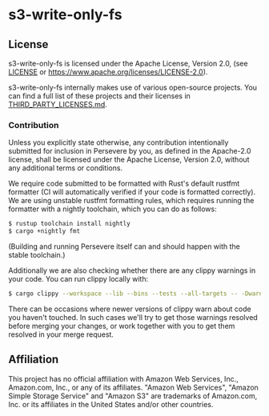 # s3-write-only-fs

## License

s3-write-only-fs is licensed under the Apache License, Version 2.0, (see [LICENSE](LICENSE) or <https://www.apache.org/licenses/LICENSE-2.0>).

s3-write-only-fs internally makes use of various open-source projects.
You can find a full list of these projects and their licenses in [THIRD_PARTY_LICENSES.md](THIRD_PARTY_LICENSES.md).

### Contribution

Unless you explicitly state otherwise, any contribution intentionally submitted for inclusion in Persevere by you, as defined in the Apache-2.0 license, shall be licensed under the Apache License, Version 2.0, without any additional terms or conditions.

We require code submitted to be formatted with Rust's default rustfmt formatter (CI will automatically verified if your code is formatted correctly).
We are using unstable rustfmt formatting rules, which requires running the formatter with a nightly toolchain, which you can do as follows:

```sh
$ rustup toolchain install nightly
$ cargo +nightly fmt
```

(Building and running Persevere itself can and should happen with the stable toolchain.)

Additionally we are also checking whether there are any clippy warnings in your code.
You can run clippy locally with:

```sh
$ cargo clippy --workspace --lib --bins --tests --all-targets -- -Dwarnings
```

There can be occasions where newer versions of clippy warn about code you haven't touched.
In such cases we'll try to get those warnings resolved before merging your changes, or work together with you to get them resolved in your merge request.

## Affiliation

This project has no official affiliation with Amazon Web Services, Inc., Amazon.com, Inc., or any of its affiliates.
"Amazon Web Services", "Amazon Simple Storage Service" and "Amazon S3" are trademarks of Amazon.com, Inc. or its affiliates in the United States and/or other countries.
